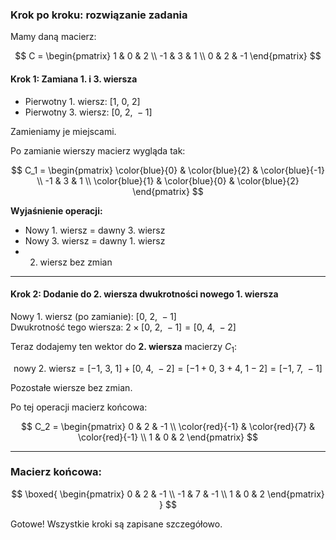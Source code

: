 ### Krok po kroku: rozwiązanie zadania

Mamy daną macierz:

$$
C = \begin{pmatrix}
1 & 0 & 2 \\
-1 & 3 & 1 \\
0 & 2 & -1
\end{pmatrix}
$$

#### **Krok 1: Zamiana 1. i 3. wiersza**

- Pierwotny 1. wiersz: $[1,\ 0,\ 2]$  
- Pierwotny 3. wiersz: $[0,\ 2,\ -1]$  

Zamieniamy je miejscami.

Po zamianie wierszy macierz wygląda tak:

$$
C_1 = \begin{pmatrix}
\color{blue}{0} & \color{blue}{2} & \color{blue}{-1} \\
-1 & 3 & 1 \\
\color{blue}{1} & \color{blue}{0} & \color{blue}{2}
\end{pmatrix}
$$

**Wyjaśnienie operacji:**  
- Nowy 1. wiersz = dawny 3. wiersz  
- Nowy 3. wiersz = dawny 1. wiersz  
- 2. wiersz bez zmian

---

#### **Krok 2: Dodanie do 2. wiersza dwukrotności nowego 1. wiersza**

Nowy 1. wiersz (po zamianie): $[0,\ 2,\ -1]$  
Dwukrotność tego wiersza: $2 \times [0,\ 2,\ -1] = [0,\ 4,\ -2]$

Teraz dodajemy ten wektor do **2. wiersza** macierzy $C_1$:

$$
\text{nowy 2. wiersz} = [-1,\ 3,\ 1] + [0,\ 4,\ -2] = [-1+0,\ 3+4,\ 1-2] = [-1,\ 7,\ -1]
$$

Pozostałe wiersze bez zmian.

Po tej operacji macierz końcowa:

$$
C_2 = \begin{pmatrix}
0 & 2 & -1 \\
\color{red}{-1} & \color{red}{7} & \color{red}{-1} \\
1 & 0 & 2
\end{pmatrix}
$$

---

### **Macierz końcowa:**

$$
\boxed{
\begin{pmatrix}
0 & 2 & -1 \\
-1 & 7 & -1 \\
1 & 0 & 2
\end{pmatrix}
}
$$

Gotowe! Wszystkie kroki są zapisane szczegółowo.